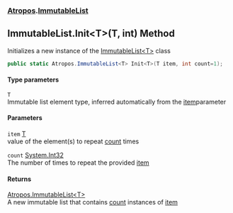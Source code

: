 ### [Atropos](Atropos.md 'Atropos').[ImmutableList](ImmutableList.md 'Atropos.ImmutableList')
## ImmutableList.Init&lt;T&gt;(T, int) Method
Initializes a new instance of the [ImmutableList&lt;T&gt;](ImmutableList_T_.md 'Atropos.ImmutableList&lt;T&gt;') class  
```csharp
public static Atropos.ImmutableList<T> Init<T>(T item, int count=1);
```
#### Type parameters
<a name='Atropos_ImmutableList_Init_T_(T_int)_T'></a>
`T`  
Immutable list element type, inferred automatically from the [item](ImmutableList_Init_T_(T_int).md#Atropos_ImmutableList_Init_T_(T_int)_item 'Atropos.ImmutableList.Init&lt;T&gt;(T, int).item')parameter
  
#### Parameters
<a name='Atropos_ImmutableList_Init_T_(T_int)_item'></a>
`item` [T](ImmutableList_Init_T_(T_int).md#Atropos_ImmutableList_Init_T_(T_int)_T 'Atropos.ImmutableList.Init&lt;T&gt;(T, int).T')  
value of the element(s) to repeat [count](ImmutableList_Init_T_(T_int).md#Atropos_ImmutableList_Init_T_(T_int)_count 'Atropos.ImmutableList.Init&lt;T&gt;(T, int).count') times
  
<a name='Atropos_ImmutableList_Init_T_(T_int)_count'></a>
`count` [System.Int32](https://docs.microsoft.com/en-us/dotnet/api/System.Int32 'System.Int32')  
The number of times to repeat the provided [item](ImmutableList_Init_T_(T_int).md#Atropos_ImmutableList_Init_T_(T_int)_item 'Atropos.ImmutableList.Init&lt;T&gt;(T, int).item')
  
#### Returns
[Atropos.ImmutableList&lt;](ImmutableList_T_.md 'Atropos.ImmutableList&lt;T&gt;')[T](ImmutableList_Init_T_(T_int).md#Atropos_ImmutableList_Init_T_(T_int)_T 'Atropos.ImmutableList.Init&lt;T&gt;(T, int).T')[&gt;](ImmutableList_T_.md 'Atropos.ImmutableList&lt;T&gt;')  
A new immutable list that contains [count](ImmutableList_Init_T_(T_int).md#Atropos_ImmutableList_Init_T_(T_int)_count 'Atropos.ImmutableList.Init&lt;T&gt;(T, int).count') instances of [item](ImmutableList_Init_T_(T_int).md#Atropos_ImmutableList_Init_T_(T_int)_item 'Atropos.ImmutableList.Init&lt;T&gt;(T, int).item')
